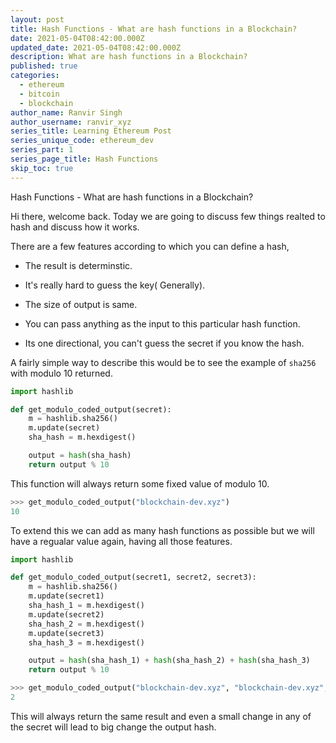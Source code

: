 ```yaml
---
layout: post
title: Hash Functions - What are hash functions in a Blockchain?
date: 2021-05-04T08:42:00.000Z
updated_date: 2021-05-04T08:42:00.000Z
description: What are hash functions in a Blockchain?
published: true
categories:
  - ethereum
  - bitcoin
  - blockchain
author_name: Ranvir Singh
author_username: ranvir_xyz
series_title: Learning Ethereum Post
series_unique_code: ethereum_dev
series_part: 1
series_page_title: Hash Functions
skip_toc: true
---
```


Hash Functions - What are hash functions in a Blockchain?

Hi there, welcome back. Today we are going to discuss few things realted to hash and discuss how it works.

There are a few features according to which you can define a hash,

* The result is determinstic.

* It's really hard to guess the key( Generally).

* The size of output is same.

* You can pass anything as the input to this particular hash function.

* Its one directional, you can't guess the secret if you know the hash.


A fairly simple way to describe this would be to see the example of `sha256` with modulo 10 returned.

```python
import hashlib

def get_modulo_coded_output(secret):
    m = hashlib.sha256()
    m.update(secret)
    sha_hash = m.hexdigest()

    output = hash(sha_hash)
    return output % 10
```

This function will always return some fixed value of modulo 10.

```python
>>> get_modulo_coded_output("blockchain-dev.xyz")
10
```

To extend this we can add as many hash functions as possible but we will have a regualar value again, having all those features.

```python
import hashlib

def get_modulo_coded_output(secret1, secret2, secret3):
    m = hashlib.sha256()
    m.update(secret1)
    sha_hash_1 = m.hexdigest()
    m.update(secret2)
    sha_hash_2 = m.hexdigest()
    m.update(secret3)
    sha_hash_3 = m.hexdigest()

    output = hash(sha_hash_1) + hash(sha_hash_2) + hash(sha_hash_3)
    return output % 10
```

```python
>>> get_modulo_coded_output("blockchain-dev.xyz", "blockchain-dev.xyz", "blockchain-dev.xyz")
2
```

This will always return the same result and even a small change in any of the secret will lead to big change the output hash.